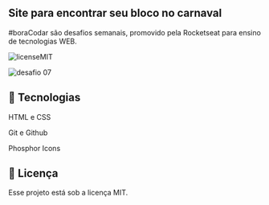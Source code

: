 Site para encontrar seu bloco no carnaval
-
#boraCodar são desafios semanais, promovido pela Rocketseat para ensino de tecnologias WEB.

![licenseMIT](https://user-images.githubusercontent.com/124744877/232586321-bb113dd5-69b0-4a0a-8f67-f3c51c987a28.svg)

![desafio 07](https://user-images.githubusercontent.com/124744877/232586347-2cfafe06-e0c5-40be-b370-38afb32a40ae.jpg)

🚀 Tecnologias
-
HTML e CSS

Git e Github

Phosphor Icons

📝 Licença
-
Esse projeto está sob a licença MIT.

